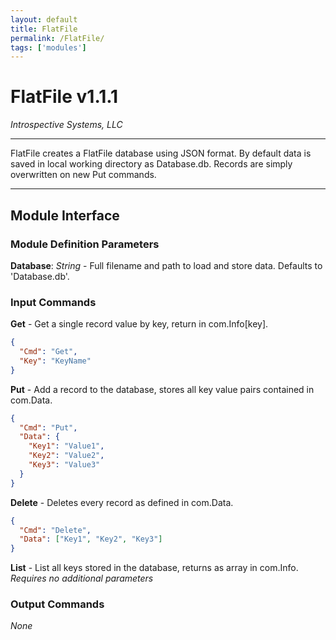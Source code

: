 ```yaml
---
layout: default
title: FlatFile
permalink: /FlatFile/
tags: ['modules']
---
```


# FlatFile v1.1.1

_Introspective Systems, LLC_

---

FlatFile creates a FlatFile database using JSON format. By default data
is saved in local working directory as Database.db. Records are simply
overwritten on new Put commands.


---

## Module Interface

### Module Definition Parameters

**Database**: _String_ - Full filename and path to load and store data. Defaults to 'Database.db'.

### Input Commands

**Get** -  Get a single record value by key, return in com.Info[key].
```json
{
  "Cmd": "Get", 
  "Key": "KeyName"
}
```

**Put** - Add a record to the database, stores all key value pairs contained in com.Data.
```json
{
  "Cmd": "Put", 
  "Data": {
    "Key1": "Value1",
    "Key2": "Value2",
    "Key3": "Value3"
  }
}
```

**Delete** - Deletes every record as defined in com.Data.
```json
{
  "Cmd": "Delete", 
  "Data": ["Key1", "Key2", "Key3"]
}
```

**List** - List all keys stored in the database, returns as array in com.Info. 
*Requires no additional parameters*



### Output Commands

*None*